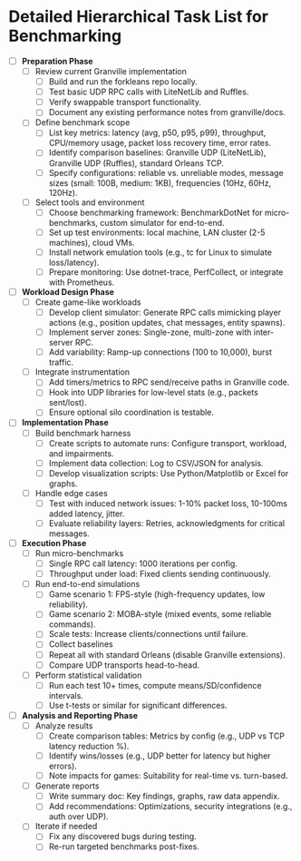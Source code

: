 # Detailed Hierarchical Task List for Benchmarking

- [ ] **Preparation Phase**
  - [ ] Review current Granville implementation
    - [ ] Build and run the forkleans repo locally.
    - [ ] Test basic UDP RPC calls with LiteNetLib and Ruffles.
    - [ ] Verify swappable transport functionality.
    - [ ] Document any existing performance notes from granville/docs.
  - [ ] Define benchmark scope
    - [ ] List key metrics: latency (avg, p50, p95, p99), throughput, CPU/memory usage, packet loss recovery time, error rates.
    - [ ] Identify comparison baselines: Granville UDP (LiteNetLib), Granville UDP (Ruffles), standard Orleans TCP.
    - [ ] Specify configurations: reliable vs. unreliable modes, message sizes (small: 100B, medium: 1KB), frequencies (10Hz, 60Hz, 120Hz).
  - [ ] Select tools and environment
    - [ ] Choose benchmarking framework: BenchmarkDotNet for micro-benchmarks, custom simulator for end-to-end.
    - [ ] Set up test environments: local machine, LAN cluster (2-5 machines), cloud VMs.
    - [ ] Install network emulation tools (e.g., tc for Linux to simulate loss/latency).
    - [ ] Prepare monitoring: Use dotnet-trace, PerfCollect, or integrate with Prometheus.

- [ ] **Workload Design Phase**
  - [ ] Create game-like workloads
    - [ ] Develop client simulator: Generate RPC calls mimicking player actions (e.g., position updates, chat messages, entity spawns).
    - [ ] Implement server zones: Single-zone, multi-zone with inter-server RPC.
    - [ ] Add variability: Ramp-up connections (100 to 10,000), burst traffic.
  - [ ] Integrate instrumentation
    - [ ] Add timers/metrics to RPC send/receive paths in Granville code.
    - [ ] Hook into UDP libraries for low-level stats (e.g., packets sent/lost).
    - [ ] Ensure optional silo coordination is testable.

- [ ] **Implementation Phase**
  - [ ] Build benchmark harness
    - [ ] Create scripts to automate runs: Configure transport, workload, and impairments.
    - [ ] Implement data collection: Log to CSV/JSON for analysis.
    - [ ] Develop visualization scripts: Use Python/Matplotlib or Excel for graphs.
  - [ ] Handle edge cases
    - [ ] Test with induced network issues: 1-10% packet loss, 10-100ms added latency, jitter.
    - [ ] Evaluate reliability layers: Retries, acknowledgments for critical messages.

- [ ] **Execution Phase**
  - [ ] Run micro-benchmarks
    - [ ] Single RPC call latency: 1000 iterations per config.
    - [ ] Throughput under load: Fixed clients sending continuously.
  - [ ] Run end-to-end simulations
    - [ ] Game scenario 1: FPS-style (high-frequency updates, low reliability).
    - [ ] Game scenario 2: MOBA-style (mixed events, some reliable commands).
    - [ ] Scale tests: Increase clients/connections until failure.
    - [ ] Collect baselines
    - [ ] Repeat all with standard Orleans (disable Granville extensions).
    - [ ] Compare UDP transports head-to-head.
  - [ ] Perform statistical validation
    - [ ] Run each test 10+ times, compute means/SD/confidence intervals.
    - [ ] Use t-tests or similar for significant differences.

- [ ] **Analysis and Reporting Phase**
  - [ ] Analyze results
    - [ ] Create comparison tables: Metrics by config (e.g., UDP vs TCP latency reduction %).
    - [ ] Identify wins/losses (e.g., UDP better for latency but higher errors).
    - [ ] Note impacts for games: Suitability for real-time vs. turn-based.
  - [ ] Generate reports
    - [ ] Write summary doc: Key findings, graphs, raw data appendix.
    - [ ] Add recommendations: Optimizations, security integrations (e.g., auth over UDP).
  - [ ] Iterate if needed
    - [ ] Fix any discovered bugs during testing.
    - [ ] Re-run targeted benchmarks post-fixes.